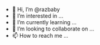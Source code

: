 - 👋 Hi, I’m @razbaby
- 👀 I’m interested in ...
- 🌱 I’m currently learning ...
- 💞️ I’m looking to collaborate on ...
- 📫 How to reach me ...

<!---
razbaby/razbaby is a ✨ special ✨ repository because its `README.md` (this file) appears on your GitHub profile.
You can click the Preview link to take a look at your changes.
--->
